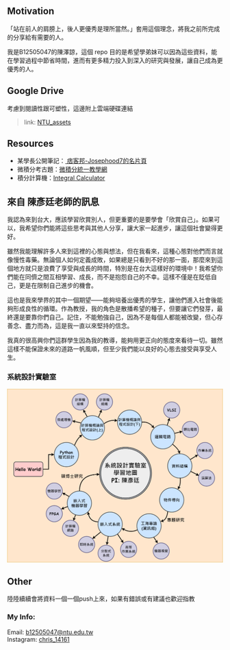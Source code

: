 ## Motivation
「站在前人的肩膀上，後人更優秀是理所當然。」套用這個理念，將我之前所完成的分享給有需要的人。

我是B12505047的陳澤諒，這個 repo 目的是希望學弟妹可以因為這些資料，能在學習過程中節省時間，進而有更多精力投入到深入的研究與發展，讓自己成為更優秀的人。

## Google Drive
考慮到閱讀性跟可塑性，這邊附上雲端硬碟連結

> link: [NTU_assets](https://drive.google.com/drive/folders/1m-GGae5xxfSUHeglKmgJ1UD94Zblr4XS?usp=sharing) 

## Resources
- 某學長公開筆記：[
痞客邦-Josephood7的名片頁](https://www.pixnet.net/pcard/josephood7)
- 微積分考古題：[微積分統一教學網](https://www.math.ntu.edu.tw/~calc/cl_n_34455.html) 
- 積分計算機：[Integral Calculator](https://www.integral-calculator.com/)

## 來自 陳彥廷老師的訊息
我認為來到台大，應該學習欣賞別人，但更重要的是要學會「欣賞自己」。如果可以，我希望你們能將這些思考與其他人分享，讓大家一起進步，讓這個社會變得更好。

雖然我能理解許多人來到這裡的心態與想法，但在我看來，這種心態對他們而言就像慢性毒藥。無論個人如何定義成敗，如果總是只看到不好的那一面，那麼來到這個地方就只是浪費了享受與成長的時間，特別是在台大這樣好的環境中！我希望你們能在同儕之間互相學習、成長，而不是抱怨自己的不幸。這樣不僅是在貶低自己，更是在限制自己進步的機會。

這也是我來學界的其中一個期望——能夠培養出優秀的學生，讓他們進入社會後能夠形成良性的循環。作為教授，我的角色是散播希望的種子，但要讓它們發芽，最終還是要靠你們自己。記住，不能勉強自己，因為不是每個人都能被改變，但心存善念、盡力而為，這是我一直以來堅持的信念。

我真的很高興你們這群學生因為我的教導，能夠用更正向的態度來看待一切。雖然這樣不能保證未來的道路一帆風順，但至少我們能以良好的心態去接受與享受人生。

### 系統設計實驗室
![路線圖](syslab.png)

## Other
陸陸續續會將資料一個一個push上來，如果有錯誤或有建議也歡迎指教
### My Info:
Email: b12505047@ntu.edu.tw
<br>
Instagram: [chris_14161](https://www.instagram.com/chris_14161/)
<br><br>